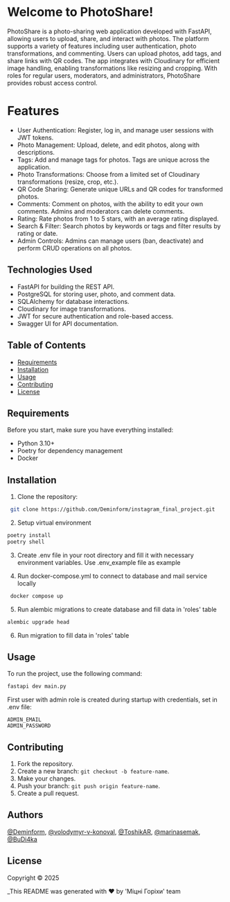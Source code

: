# Welcome to PhotoShare!
PhotoShare is a photo-sharing web application developed with FastAPI, allowing users to upload, share, and interact with photos. The platform supports a variety of features including user authentication, photo transformations, and commenting. Users can upload photos, add tags, and share links with QR codes. The app integrates with Cloudinary for efficient image handling, enabling transformations like resizing and cropping. With roles for regular users, moderators, and administrators, PhotoShare provides robust access control.
# Features
- User Authentication: Register, log in, and manage user sessions with JWT tokens.
- Photo Management: Upload, delete, and edit photos, along with descriptions.
- Tags: Add and manage tags for photos. Tags are unique across the application.
- Photo Transformations: Choose from a limited set of Cloudinary transformations (resize, crop, etc.).
- QR Code Sharing: Generate unique URLs and QR codes for transformed photos.
- Comments: Comment on photos, with the ability to edit your own comments. Admins and moderators can delete comments.
- Rating: Rate photos from 1 to 5 stars, with an average rating displayed.
- Search & Filter: Search photos by keywords or tags and filter results by rating or date.
- Admin Controls: Admins can manage users (ban, deactivate) and perform CRUD operations on all photos.

## Technologies Used
- FastAPI for building the REST API.
- PostgreSQL for storing user, photo, and comment data.
- SQLAlchemy for database interactions.
- Cloudinary for image transformations.
- JWT for secure authentication and role-based access.
- Swagger UI for API documentation.

## Table of Contents
- [Requirements](#requirements)
- [Installation](#installation)
- [Usage](#usage)
- [Contributing](#contributing)
- [License](#license)

## Requirements
Before you start, make sure you have everything installed:
- Python 3.10+
- Poetry for dependency management
- Docker
  
## Installation
1. Clone the repository:
```bash
 git clone https://github.com/Deminform/instagram_final_project.git
```
2. Setup virtual environment
```bash
poetry install
poetry shell
```
3. Create .env file in your root directory and fill it with necessary environment variables.
Use .env_example file as example

4. Run docker-compose.yml to connect to database and mail service locally
```bash
 docker compose up
 ```
5. Run alembic migrations to create database and fill data in 'roles' table
```bash
alembic upgrade head
```
6. Run migration to fill data in 'roles' table

## Usage
To run the project, use the following command:
```bash
fastapi dev main.py
```

First user with admin role is created during startup with credentials, set in .env file:
```
ADMIN_EMAIL
ADMIN_PASSWORD
```


## Contributing
1. Fork the repository.
2. Create a new branch: `git checkout -b feature-name`.
3. Make your changes.
4. Push your branch: `git push origin feature-name`.
5. Create a pull request.

## Authors
[@Deminform](https://github.com/Deminform), [@volodymyr-v-konoval](https://github.com/volodymyr-v-konoval), [@ToshikAR](https://github.com/ToshikAR), [@marinasemak](https://github.com/marinasemak), [@BuDi4ka](https://github.com/BuDi4ka)

## License
Copyright © 2025

_This README was generated with ❤️ by 'Міцні Горіхи' team
